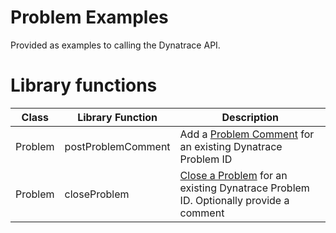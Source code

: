 # Problem Examples

Provided as examples to calling the Dynatrace API.

# Library functions

| Class | Library Function | Description |
| --- | --- | --- |
| Problem | postProblemComment | Add a [Problem Comment](https://www.dynatrace.com/support/help/dynatrace-api/environment-api/problems/comments/post-comment/) for an existing Dynatrace Problem ID |
| Problem | closeProblem | [Close a Problem](https://www.dynatrace.com/support/help/dynatrace-api/environment-api/problems/problems/post-close/) for an existing Dynatrace Problem ID.  Optionally provide a comment |